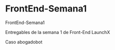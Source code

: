 # FrontEnd-Semana1
FrontEnd-Semana1

Entregables de la semana 1 de Front-End LaunchX

Caso abogadobot
